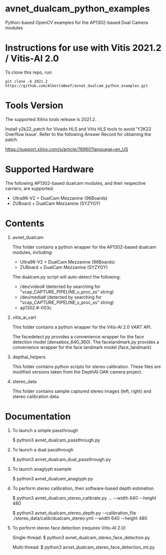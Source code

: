 # avnet_dualcam_python_examples
Python-based OpenCV examples for the AP1302-based Dual Camera modules

# Instructions for use with Vitis 2021.2 / Vitis-AI 2.0

To clone this repo, run:
```
git clone -b 2021.2 https://github.com/AlbertaBeef/avnet_dualcam_python_examples.git
```

# Tools Version

The supported Xilinx tools release is 2021.2.

Install y2k22_patch for Vivado HLS and Vitis HLS tools to avoid 'Y2K22 Overflow Issue'.
Refer to the following Answer Record for obtaining the patch.

https://support.xilinx.com/s/article/76960?language=en_US

# Supported Hardware

The following AP1302-based dualcam modules, and their respective carriers, are supported:
   - Ultra96-V2 + DualCam Mezzanine (96Boards)
   - ZUBoard + DualCam Mezzanine (SYZYGY)

# Contents

1. avnet_dualcam

   This folder contains a python wrapper for the AP1302-based dualcam modules, including:
   - Ultra96-V2 + DualCam Mezzanine (96Boards)
   - ZUBoard + DualCam Mezzanine (SYZYGY)

   The dualcam.py script will auto-detect the following:
   - /dev/video# (detected by searching for "vcap_CAPTURE_PIPELINE_v_proc_ss" string)
   - /dev/media# (detected by searching for "vcap_CAPTURE_PIPELINE_v_proc_ss" string)
   - ap1302.#-003c

2. vitis_ai_vart

   This folder contains a python wrapper for the Vitis-AI 2.0 VART API.

   The facedetect.py provides a convenience wrapper for the face detection model (densebox_640_360).
   The facelandmark.py provides a convenience wrapper for the face landmark model (face_landmark)

3. depthai_helpers

   This folder contains python scripts for stereo calibration.
   These files are modified versions taken from the DepthAI OAK camera project.

4. stereo_data

   This folder contains sample captured stereo images (left, right) and stereo calibration data.


# Documentation

1. To launch a simple passthrough

   $ python3 avnet_dualcam_passthrough.py

2. To launch a dual passthrough

   $ python3 avnet_dualcam_dual_passthrough.py

3. To launch anaglyph example

   $ python3 avnet_dualcam_anaglyph.py

4. To perform stereo calibration, then software-based depth estimation

   $ python3 avnet_dualcam_stereo_calibrate.py ... --width 640 --height 480

   $ python3 avnet_dualcam_stereo_depth.py --calibration_file ./stereo_data/calib/dualcam_stereo.yml --width 640 --height 480


5. To perform stereo face detection (requires Vitis-AI 2.0)

   Single-thread:
   $ python3 avnet_dualcam_stereo_face_detection.py

   Multi-thread:
   $ python3 avnet_dualcam_stereo_face_detection_mt.py



